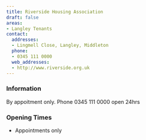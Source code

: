 ```yaml
---
title: Riverside Housing Association
draft: false
areas:
- Langley Tenants
contact:
  addresses:
  - Lingmell Close, Langley, Middleton
  phone:
  - 0345 111 0000
  web_addresses:
  - http://www.riverside.org.uk
---
```


### Information
By appoitment only. Phone 0345 111 0000 open 24hrs

### Opening Times
* Appointments only

